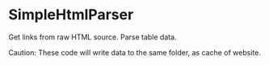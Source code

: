# SimpleHtmlParser
Get links from raw HTML source. Parse table data.  

Caution:
These code will write data to the same folder, as cache of website.